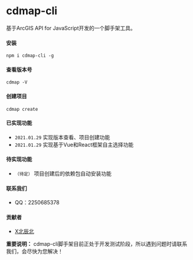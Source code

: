 # cdmap-cli
基于ArcGIS API for JavaScript开发的一个脚手架工具。

#### 安装

```
npm i cdmap-cli -g
```

#### 查看版本号

```
cdmap -V
```

#### 创建项目

```
cdmap create
```

#### 已实现功能

* `2021.01.29`  实现版本查看、项目创建功能
* `2021.01.29`  实现基于Vue和React框架自主选择功能

#### 待实现功能

* `（待定）`  项目创建后的依赖包自动安装功能

#### 联系我们

* QQ：2250685378

#### 贡献者

* [X北辰北](http://www.xbeichenbei.com/)

  

**重要说明：** cdmap-cli脚手架目前正处于开发测试阶段，所以遇到问题时请联系我们，会尽快为您解决！ 